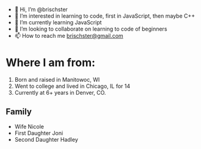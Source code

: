 - 👋 Hi, I’m @brischster
- 👀 I’m interested in learning to code, first in JavaScript, then maybe C++
- 🌱 I’m currently learning JavaScript
- 💞️ I’m looking to collaborate on learning to code of beginners
- 📫 How to reach me brischster@gmail.com
# Where I am from:
1. Born and raised in Manitowoc, WI
2. Went to college and lived in Chicago, IL for 14
3. Currently at 6+ years in Denver, CO.

## Family
- Wife Nicole
- First Daughter Joni
- Second Daughter Hadley

<!---
brischster/brischster is a ✨ special ✨ repository because its `README.md` (this file) appears on your GitHub profile.
You can click the Preview link to take a look at your changes.
--->

